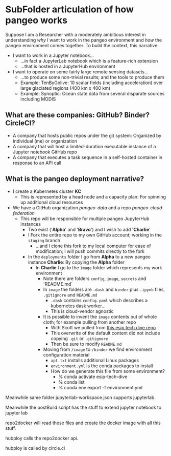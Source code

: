 # SubFolder articulation of how pangeo works

Suppose I am a Researcher with a moderately ambitious interest in understanding *why* I want to work in the pangeo environment
and *how* the pangeo environment comes together. To build the context, this narrative: 

- I want to work in a Jupyter notebook...
  - ...in fact a JupyterLab notebook which is a feature-rich extension
  - ...that is hosted in a JupyterHub environment
- I want to operate on some fairly large remote sensing datasets...
  - ...to produce some non-trivial results; and the tools to produce them
  - Example: TenByGolive: 10 scalar fields (including acceleration) over large glaciated regions (400 km x 400 km)
  - Example: Synoptic: Ocean state data from several disparate sources including MODIS
  
## What are these companies: GitHub? Binder? CircleCI? 

- A company that hosts public repos under the git system: Organized by individual (me) or organization
- A company that will host a limited-duration executable instance of a Jupyter notebook GitHub repo
- A company that executes a task sequence in a self-hosted container in response to an API call

## What is the pangeo deployment narrative? 

- I create a Kubernetes cluster **KC** 
  - This is represented by a head node and a capacity plan: For spinning up additional cloud resources
- We have a GitHub organization *pangeo-data* and a repo *pangeo-cloud-federation* 
  - This repo will be responsible for multiple pangeo JupyterHub instances
    - Two exist ('**Alpha**' and '**Bravo**') and I wish to add '**Charlie**'
    - I Fork the entire repo to my own GitHub account; working in the `staging` branch
      - ...and I clone this fork to my local computer for ease of modification; I will push commits directly to the fork
    - In the `deployments` folder I go from **Alpha** to a new pangeo instance **Charlie**: By copying the **Alpha** folder
      - In **Charlie** I go to the `image` folder which represents my work environment
        - Note there are folders `config`, `image`, `secrets` and 'README.md`
        - In `image` the folders are `.dask` and `binder` plus `.ipynb` files, `.gitignore` and `README.md`
          - `.dask` contains `config.yaml` which describes a kubernetes dask worker... 
          - This is cloud-vendor agnostic
        - It is possible to invent the `image` contents out of whole cloth; for example pulling from another repo
          - With Scott we pulled from [this esip tech dive repo](https://github.com/scottyhq/esip-tech-dive)
          - This overwrite of the default content did not include copying `.git` or `.gitignore`
          - Then be sure to modify `README.md`
        - Moving from `/image` to `/binder` we find environment configuration material
          - `apt.txt` installs additional Linux packages
          - `environment.yml` is the conda packages to install
          - How do we generate this file from some environment?
            - % conda activate esip-tech-dive
            - % conda list
            - % conda env export -f environment.yml

Meanwhile same folder jupyterlab-workspace.json supports jupyterlab. 

Meanwhile the postBuild script has the stuff to extend jupyter notebook to jupyter lab

repo2docker will read these files and create the docker image with all this stuff. 

hubploy calls the repo2docker api. 

hubploy is called by circle.ci
